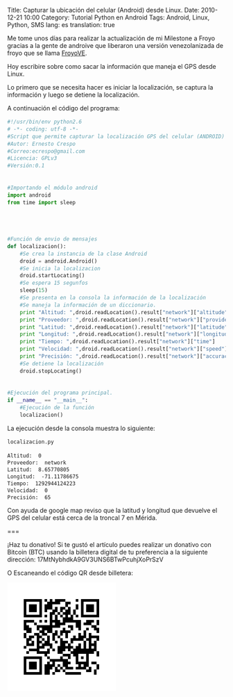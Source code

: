 Title: Capturar la ubicación del celular (Android) desde Linux.
Date: 2010-12-21 10:00
Category: Tutorial Python en Android
Tags: Android, Linux, Python, SMS
lang: es
translation: true

Me tome unos días para realizar la actualización de mi Milestone a Froyo gracias a la gente de androive que liberaron una versión venezolanizada de froyo que se llama [FroyoVE](http://androidve.blogspot.com/2010/12/navidad-antes-del-24-froyove-152-la.html).

Hoy escribire sobre como sacar la información que maneja el GPS desde Linux.

Lo primero que se necesita hacer es iniciar la localización, se captura la información y luego se detiene la localización.

A continuación el código del programa:



```python
#!/usr/bin/env python2.6
# -*- coding: utf-8 -*-
#Script que permite capturar la localización GPS del celular (ANDROID) desde Linux.
#Autor: Ernesto Crespo
#Correo:ecrespo@gmail.com
#Licencia: GPLv3
#Versión:0.1


#Importando el módulo android
import android
from time import sleep




#Función de envio de mensajes
def localizacion():
    #Se crea la instancia de la clase Android
    droid = android.Android()
    #Se inicia la localizacion
    droid.startLocating()
    #Se espera 15 segunfos
    sleep(15)
    #Se presenta en la consola la información de la localización
    #Se maneja la información de un diccionario.
    print "Altitud: ",droid.readLocation().result["network"]["altitude"]
    print "Proveedor: ",droid.readLocation().result["network"]["provider"]
    print "Latitud: ",droid.readLocation().result["network"]["latitude"]
    print "Longitud: ",droid.readLocation().result["network"]["longitude"]
    print "Tiempo: ",droid.readLocation().result["network"]["time"]
    print "Velocidad: ",droid.readLocation().result["network"]["speed"]
    print "Precisión: ",droid.readLocation().result["network"]["accuracy"]
    #Se detiene la localización
    droid.stopLocating()


#Ejecución del programa principal.
if __name__ == "__main__":
    #Ejecución de la función
    localizacion()
```

La ejecución desde la consola muestra lo siguiente:


```
localizacion.py

Altitud:  0
Proveedor:  network
Latitud:  8.65770805
Longitud:  -71.11786675
Tiempo:  1292944124223
Velocidad:  0
Precisión:  65
```

Con ayuda de google map reviso que la latitud y longitud que devuelve el GPS del celular está cerca de la troncal 7 en Mérida.




===

¡Haz tu donativo!
Si te gustó el artículo puedes realizar un donativo con Bitcoin (BTC)
usando la billetera digital de tu preferencia a la siguiente
dirección: 17MtNybhdkA9GV3UNS6BTwPcuhjXoPrSzV

O Escaneando el código QR desde billetera:

![17MtNybhdkA9GV3UNS6BTwPcuhjXoPrSzV](./images/17MtNybhdkA9GV3UNS6BTwPcuhjXoPrSzV.png)